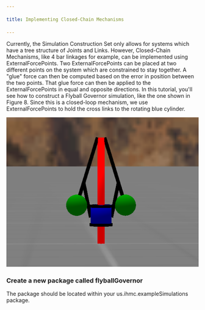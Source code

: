 ```yaml
---
 
title: Implementing Closed-Chain Mechanisms
 
---
```


Currently, the Simulation Construction Set only allows for systems which have a tree structure of Joints and Links. 
However, Closed-Chain Mechanisms, like 4 bar linkages for example, can be implemented using ExternalForcePoints. 
Two ExternalForcePoints can be placed at two different points on the system which are constrained to stay together.
A "glue" force can then be computed based on the error in position between the two points. That glue force can then be applied to the ExternalForcePoints in equal and opposite directions. 
In this tutorial, you'll see how to construct a Flyball Governor simulation, like the one shown in Figure 8. 
Since this is a closed-loop mechanism, we use ExternalForcePoints to hold the cross links to the rotating blue cylinder. 

![Figure 8](/img/documentation/Figure8Flyball.PNG)

### Create a new package called flyballGovernor 
   The package should be located within your us.ihmc.exampleSimulations package.